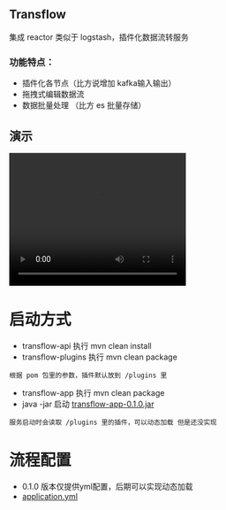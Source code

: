 ## Transflow
集成 reactor 类似于 logstash，插件化数据流转服务
### 功能特点：
- 插件化各节点（比方说增加 kafka输入输出）
- 拖拽式编辑数据流
- 数据批量处理 （比方 es 批量存储）
## 演示
<video width="320" height="240" controls>
    <source src="doc/20250327183942.mp4" type="video/mp4">
</video>

# 启动方式

* transflow-api 执行 mvn clean install
* transflow-plugins 执行 mvn clean package
```
根据 pom 包里的参数，插件默认放到 /plugins 里
```
* transflow-app 执行 mvn clean package
* java -jar 启动 [transflow-app-0.1.0.jar](transflow-app%2Ftarget%2Ftransflow-app-0.1.0.jar)
```
服务启动时会读取 /plugins 里的插件，可以动态加载 但是还没实现
```

# 流程配置
* 0.1.0 版本仅提供yml配置，后期可以实现动态加载
* [application.yml](transflow-app%2Fsrc%2Fmain%2Fresources%2Fapplication.yml)